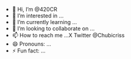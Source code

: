 - 👋 Hi, I’m @420CR
- 👀 I’m interested in ...
- 🌱 I’m currently learning ...
- 💞️ I’m looking to collaborate on ...
- 📫 How to reach me ...X Twitter @Chubicriss
- 😄 Pronouns: ...
- ⚡ Fun fact: ...

<!---
420CR/420CR is a ✨ special ✨ repository because its `README.md` (this file) appears on your GitHub profile.
You can click the Preview link to take a look at your changes.
--->
